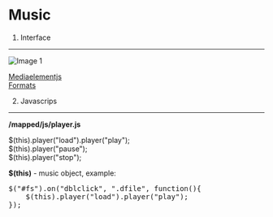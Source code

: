 Music
=================================

1. Interface
-----------------
![Image 1](http://tushkan.com/mediabox/music.jpg)

[Mediaelementjs](http://mediaelementjs.com/)  
[Formats](http://mediaelementjs.com/#devices)

2. Javascrips
-------------------  
<b>/mapped/js/player.js</b>  

$(this).player("load").player("play");  
$(this).player("pause");  
$(this).player("stop");  

<b>$(this)</b> - music object, example:
<pre>
$("#fs").on("dblclick", ".dfile", function(){
    $(this).player("load").player("play");
});
</pre>

